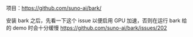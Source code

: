 项目：https://github.com/suno-ai/bark/

安装 bark 之后，先看一下这个 issue 以便启用 GPU 加速，否则在运行 bark 给的 demo 时会十分缓慢 https://github.com/suno-ai/bark/issues/202
